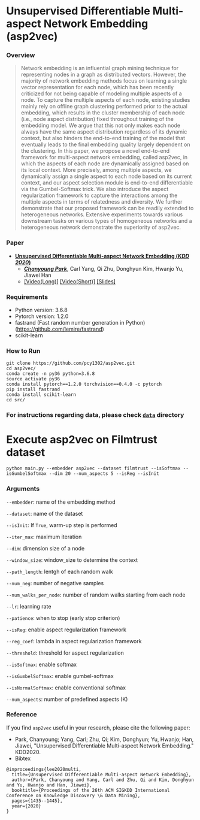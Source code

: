 # Unsupervised Differentiable Multi-aspect Network Embedding (asp2vec)

### Overview
> Network embedding is an influential graph mining technique for representing nodes in a graph as distributed vectors. However, the majority of network embedding methods focus on learning a single vector representation for each node, which has been recently criticized for not being capable of modeling multiple aspects of a node. To capture the multiple aspects of each node, existing studies mainly rely on offline graph clustering performed prior to the actual embedding, which results in the cluster membership of each node (i.e., node aspect distribution) fixed throughout training of the embedding model. We argue that this not only makes each node always have the same aspect distribution regardless of its dynamic context, but also hinders the end-to-end training of the model that eventually leads to the final embedding quality largely dependent on the clustering. In this paper, we propose a novel end-to-end framework for multi-aspect network embedding, called asp2vec, in which the aspects of each node are dynamically assigned based on its local context. More precisely, among multiple aspects, we dynamically assign a single aspect to each node based on its current context, and our aspect selection module is end-to-end differentiable via the Gumbel-Softmax trick. We also introduce the aspect regularization framework to capture the interactions among the multiple aspects in terms of relatedness and diversity. We further demonstrate that our proposed framework can be readily extended to heterogeneous networks. Extensive experiments towards various downstream tasks on various types of homogeneous networks and a heterogeneous network demonstrate the superiority of asp2vec.

### Paper
- [ **Unsupervised Differentiable Multi-aspect Network Embedding (*KDD 2020*)** ](https://arxiv.org/abs/2006.04239)
  - [_**Chanyoung Park**_](http://pcy1302.github.io), Carl Yang, Qi Zhu, Donghyun Kim, Hwanjo Yu, Jiawei Han
  - [[Video(Long)]](https://youtu.be/DOdRmz1gLdc) [[Video(Short)]](https://www.youtube.com/watch?v=OksyuNXcI_c) [[Slides]](https://pcy1302.github.io/data/KDD20_slide.pdf)

### Requirements
- Python version: 3.6.8
- Pytorch version: 1.2.0
- fastrand (Fast random number generation in Python) (https://github.com/lemire/fastrand)
- scikit-learn


### How to Run
````
git clone https://github.com/pcy1302/asp2vec.git
cd asp2vec/
conda create -n py36 python=3.6.8
source activate py36
conda install pytorch==1.2.0 torchvision==0.4.0 -c pytorch
pip install fastrand
conda install scikit-learn
cd src/
````
### For instructions regarding data, please check [````data````](https://github.com/pcy1302/asp2vec/tree/master/data) directory

# Execute asp2vec on Filmtrust dataset
````
python main.py --embedder asp2vec --dataset filmtrust --isSoftmax --isGumbelSoftmax --dim 20 --num_aspects 5 --isReg --isInit
````


### Arguments
````--embedder````: name of the embedding method

````--dataset````: name of the dataset

````--isInit````: If ````True````, warm-up step is performed

````--iter_max````: maximum iteration

````--dim````: dimension size of a node

````--window_size````: window_size to determine the context

````--path_length````: lentgh of each random walk

````--num_neg````: number of negative samples

````--num_walks_per_node````: number of random walks starting from each node

````--lr````: learning rate

````--patience````: when to stop (early stop criterion)

````--isReg````: enable aspect regularization framework

````--reg_coef````: lambda in aspect regularization framework

````--threshold````: threshold for aspect regularization

````--isSoftmax````: enable softmax

````--isGumbelSoftmax````: enable gumbel-softmax

````--isNormalSoftmax````: enable conventional softmax

````--num_aspects````: number of predefined aspects (K)

### Reference
If you find ````asp2vec```` useful in your research, please cite the following paper:
- Park, Chanyoung; Yang, Carl; Zhu, Qi; Kim, Donghyun; Yu, Hwanjo; Han, Jiawei, "Unsupervised Differentiable Multi-aspect Network Embedding." KDD2020.
- Bibtex
````
@inproceedings{lee2020multi,
  title={Unsupervised Differentiable Multi-aspect Network Embedding},
  author={Park, Chanyoung and Yang, Carl and Zhu, Qi and Kim, Donghyun and Yu, Hwanjo and Han, Jiawei},
  booktitle={Proceedings of the 26th ACM SIGKDD International Conference on Knowledge Discovery \& Data Mining},
  pages={1435--1445},
  year={2020}
}
````
